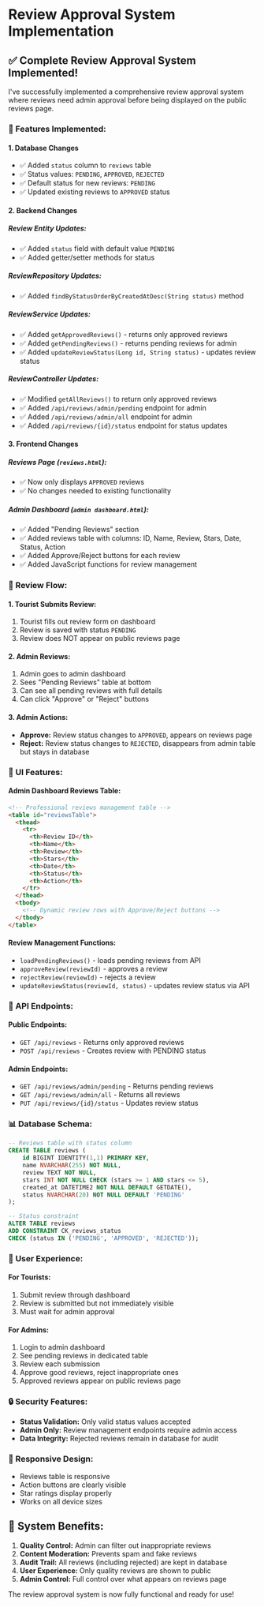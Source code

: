 # Review Approval System Implementation

## ✅ **Complete Review Approval System Implemented!**

I've successfully implemented a comprehensive review approval system where reviews need admin approval before being displayed on the public reviews page.

### **🎯 Features Implemented:**

#### **1. Database Changes**
- ✅ Added `status` column to `reviews` table
- ✅ Status values: `PENDING`, `APPROVED`, `REJECTED`
- ✅ Default status for new reviews: `PENDING`
- ✅ Updated existing reviews to `APPROVED` status

#### **2. Backend Changes**

##### **Review Entity Updates:**
- ✅ Added `status` field with default value `PENDING`
- ✅ Added getter/setter methods for status

##### **ReviewRepository Updates:**
- ✅ Added `findByStatusOrderByCreatedAtDesc(String status)` method

##### **ReviewService Updates:**
- ✅ Added `getApprovedReviews()` - returns only approved reviews
- ✅ Added `getPendingReviews()` - returns pending reviews for admin
- ✅ Added `updateReviewStatus(Long id, String status)` - updates review status

##### **ReviewController Updates:**
- ✅ Modified `getAllReviews()` to return only approved reviews
- ✅ Added `/api/reviews/admin/pending` endpoint for admin
- ✅ Added `/api/reviews/admin/all` endpoint for admin
- ✅ Added `/api/reviews/{id}/status` endpoint for status updates

#### **3. Frontend Changes**

##### **Reviews Page (`reviews.html`):**
- ✅ Now only displays `APPROVED` reviews
- ✅ No changes needed to existing functionality

##### **Admin Dashboard (`admin dashboard.html`):**
- ✅ Added "Pending Reviews" section
- ✅ Added reviews table with columns: ID, Name, Review, Stars, Date, Status, Action
- ✅ Added Approve/Reject buttons for each review
- ✅ Added JavaScript functions for review management

### **🔄 Review Flow:**

#### **1. Tourist Submits Review:**
1. Tourist fills out review form on dashboard
2. Review is saved with status `PENDING`
3. Review does NOT appear on public reviews page

#### **2. Admin Reviews:**
1. Admin goes to admin dashboard
2. Sees "Pending Reviews" table at bottom
3. Can see all pending reviews with full details
4. Can click "Approve" or "Reject" buttons

#### **3. Admin Actions:**
- **Approve:** Review status changes to `APPROVED`, appears on reviews page
- **Reject:** Review status changes to `REJECTED`, disappears from admin table but stays in database

### **🎨 UI Features:**

#### **Admin Dashboard Reviews Table:**
```html
<!-- Professional reviews management table -->
<table id="reviewsTable">
  <thead>
    <tr>
      <th>Review ID</th>
      <th>Name</th>
      <th>Review</th>
      <th>Stars</th>
      <th>Date</th>
      <th>Status</th>
      <th>Action</th>
    </tr>
  </thead>
  <tbody>
    <!-- Dynamic review rows with Approve/Reject buttons -->
  </tbody>
</table>
```

#### **Review Management Functions:**
- `loadPendingReviews()` - loads pending reviews from API
- `approveReview(reviewId)` - approves a review
- `rejectReview(reviewId)` - rejects a review
- `updateReviewStatus(reviewId, status)` - updates review status via API

### **🔧 API Endpoints:**

#### **Public Endpoints:**
- `GET /api/reviews` - Returns only approved reviews
- `POST /api/reviews` - Creates review with PENDING status

#### **Admin Endpoints:**
- `GET /api/reviews/admin/pending` - Returns pending reviews
- `GET /api/reviews/admin/all` - Returns all reviews
- `PUT /api/reviews/{id}/status` - Updates review status

### **📊 Database Schema:**

```sql
-- Reviews table with status column
CREATE TABLE reviews (
    id BIGINT IDENTITY(1,1) PRIMARY KEY,
    name NVARCHAR(255) NOT NULL,
    review TEXT NOT NULL,
    stars INT NOT NULL CHECK (stars >= 1 AND stars <= 5),
    created_at DATETIME2 NOT NULL DEFAULT GETDATE(),
    status NVARCHAR(20) NOT NULL DEFAULT 'PENDING'
);

-- Status constraint
ALTER TABLE reviews 
ADD CONSTRAINT CK_reviews_status 
CHECK (status IN ('PENDING', 'APPROVED', 'REJECTED'));
```

### **🎯 User Experience:**

#### **For Tourists:**
1. Submit review through dashboard
2. Review is submitted but not immediately visible
3. Must wait for admin approval

#### **For Admins:**
1. Login to admin dashboard
2. See pending reviews in dedicated table
3. Review each submission
4. Approve good reviews, reject inappropriate ones
5. Approved reviews appear on public reviews page

### **🔒 Security Features:**

- **Status Validation:** Only valid status values accepted
- **Admin Only:** Review management endpoints require admin access
- **Data Integrity:** Rejected reviews remain in database for audit

### **📱 Responsive Design:**

- Reviews table is responsive
- Action buttons are clearly visible
- Star ratings display properly
- Works on all device sizes

## 🎉 **System Benefits:**

1. **Quality Control:** Admin can filter out inappropriate reviews
2. **Content Moderation:** Prevents spam and fake reviews
3. **Audit Trail:** All reviews (including rejected) are kept in database
4. **User Experience:** Only quality reviews are shown to public
5. **Admin Control:** Full control over what appears on reviews page

The review approval system is now fully functional and ready for use!
